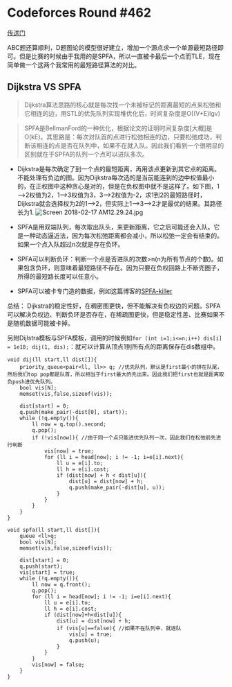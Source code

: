 # Codeforces Round #462

[传送门](http://codeforces.com/contest/938)

ABC题还算顺利，D题图论的模型很好建立，增加一个源点求一个单源最短路径即可。但是比赛的时候由于我用的是SPFA，所以一直被卡最后一个点而TLE，现在简单做一个这两个我常用的最短路径算法的对比。

## Dijkstra VS SPFA

> Dijkstra算法思路的核心就是每次找一个未被标记的距离最短的点来松弛和它相连的边，用STL的优先队列实现堆优化后，时间复杂度是O((V+E)lgv)

> SPFA是BellmanFord的一种优化，根据论文的证明时间复杂度[大概]是O(kE)。其思路是：每次对队首的点进行松弛相连的边，只要松弛成功，判断该相连的点是否在队列中，如果不在就入队。因此我们看到一个很明显的区别就在于SPFA的队列一个点可以进队多次。

* Dijkstra是每次确定了到一个点的最短距离，再用该点更新到其它点的距离。不能处理有负边的图。因为Dijkstra每次选的是当前能连到的边中权值最小的，在正权图中这种贪心是对的，但是在负权图中就不是这样了。如下图，1——>2权值为2，1——>3权值为3，3——>2权值为-2，求1到2的最短路径时，Dijkstra就会选择权为2的1——>2，但实际上1——>3——>2才是最优的结果。其路径长为1.
![Screen 2018-02-17 AM12.29.24.jpg](https://i.loli.net/2018/02/17/5a87b01a733d0.jpg)

* SPFA是用双端队列，每次取出队头，来更新距离，它之后可能还会入队。它是一种动态逼近法，因为每次松弛距离都会减小，所以松弛一定会有结束的。如果一个点入队超过n次就是存在负环。

* SPFA可以判断负环：判断一个点是否进队的次数>n(n为所有节点的个数)。如果包含负环，则意味着最短路径不存在。因为只要在负权回路上不断兜圈子，所得的最短路长度可以任意小。

* SPFA可以被卡专门造的数据，例如这篇博客的[SPFA-killer](http://blog.csdn.net/yfzcsc/article/details/77623365)


总结：
Dijkstra的稳定性好，在稠密图更快，但不能解决有负权边的问题。SPFA可以解决负权边、判断负环是否存在，在稀疏图更快，但是稳定性差、比赛如果不是随机数据可能被卡掉。

另附Dijlstra模板与SPFA模板，调用的时候例如`for (int i=1;i<=n;i++) dis[i] = 1e18; dij(1, dis);`：就可以计算从顶点1到所有点的距离保存在dis数组中。

```
void dij(ll start,ll dist[]){
    priority_queue<pair<ll, ll>> q; //优先队列，默认是first最小的排在队尾，然后我们top pop都是队首，所以相当于first最大的先出来。因此我们把first也就是距离取负push进优先队列。
    bool vis[N];
    memset(vis,false,sizeof(vis));
    
    dist[start] = 0;
    q.push(make_pair(-dist[0], start));
    while (!q.empty()){
        ll now = q.top().second;
        q.pop();
        if (!vis[now]){ //由于同一个点只能进优先队列一次，因此我们在松弛前先进行判断
            vis[now] = true;
            for (ll i = head[now]; i != -1; i=e[i].next){
                ll u = e[i].to;
                ll h = e[i].cost;
                if (dist[now] + h < dist[u]){
                    dist[u] = dist[now] + h;
                    q.push(make_pair(-dist[u], u));
                }
            }
        }
    }
}
```

```
void spfa(ll start,ll dist[]){
    queue <ll>q;
    bool vis[N];
    memset(vis,false,sizeof(vis));
    
    dist[start] = 0;
    q.push(start);
    vis[start] = true;
    while (!q.empty()){
        ll now = q.front();
        q.pop();
        for (ll i = head[now]; i != -1; i=e[i].next){
            ll u = e[i].to;
            ll h = e[i].cost;
            if (dist[now]+h<dist[u]){
                dist[u] = dist[now] + h;
                if (vis[u]==false){ //如果不在队列中，就进队
                    vis[u] = true;
                    q.push(u);
                }
            }
        }
        vis[now] = false;
    }
}
```

